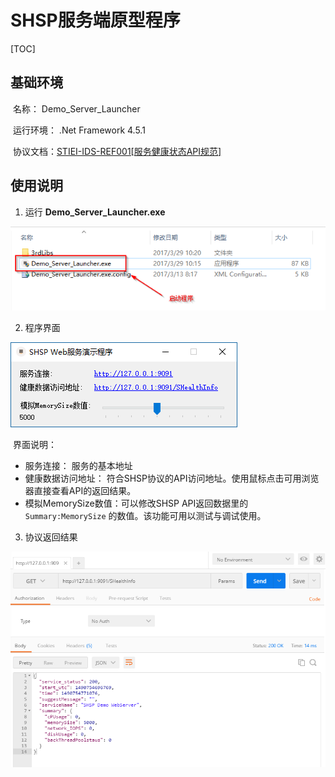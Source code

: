 # SHSP服务端原型程序

[TOC]

## 基础环境

​	名称： Demo_Server_Launcher 

​	运行环境： .Net Framework 4.5.1

​	协议文档：[STIEI-IDS-REF001[服务健康状态API规范] ](https://sonicdx.github.io/STIEI_IDS_Documents/pages/STIEI-IDS-REF001.html)

## 使用说明

1. 运行 **Demo_Server_Launcher.exe**

![Demo_Server_Launcher_exe](.\Images\Demo_Server_Launcher_exe.png)

2. 程序界面

![Demo_Server_Launcher_ui](.\Images\Demo_Server_Launcher_ui.png)

​	界面说明：

+ 服务连接： 服务的基本地址
+ 健康数据访问地址： 符合SHSP协议的API访问地址。使用鼠标点击可用浏览器直接查看API的返回结果。
+ 模拟MemorySize数值：可以修改SHSP API返回数据里的 `Summary:MemorySize` 的数值。该功能可用以测试与调试使用。

3. 协议返回结果

![Demo_Server_Launcher_http_result](.\Images\Demo_Server_Launcher_http_result.png)